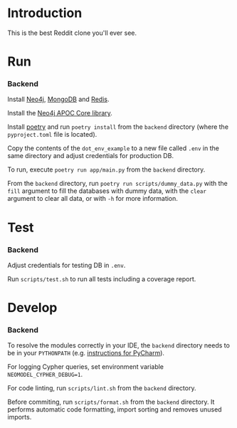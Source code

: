 # Introduction 
This is the best Reddit clone you'll ever see.

# Run
### Backend
Install [Neo4j](https://neo4j.com/download/), [MongoDB](https://www.mongodb.com/try/download/community) and [Redis](https://redis.io/download).

Install the [Neo4j APOC Core library](https://neo4j.com/labs/apoc/4.3/installation/).

Install [poetry](https://python-poetry.org/docs/#installation) and run `poetry install` from the `backend` directory (where the `pyproject.toml` file is located).

Copy the contents of the `dot_env_example` to a new file called `.env` in the same directory and adjust credentials for production DB.

To run, execute `poetry run app/main.py` from the `backend` directory.

From the `backend` directory, run `poetry run scripts/dummy_data.py` with the `fill` argument to fill the databases with dummy data, with the `clear` argument to clear all data, or with `-h` for more information.

# Test
### Backend
Adjust credentials for testing DB in `.env`. 

Run `scripts/test.sh` to run all tests including a coverage report.

# Develop
### Backend
To resolve the modules correctly in your IDE, the `backend` directory needs to be in your `PYTHONPATH` (e.g. [instructions for PyCharm](https://www.jetbrains.com/help/pycharm/installing-uninstalling-and-reloading-interpreter-paths.html)).

For logging Cypher queries, set environment variable `NEOMODEL_CYPHER_DEBUG=1`.

For code linting, run `scripts/lint.sh` from the `backend` directory.

Before commiting, run `scripts/format.sh` from the `backend` directory.
It performs automatic code formatting, import sorting and removes unused imports.
